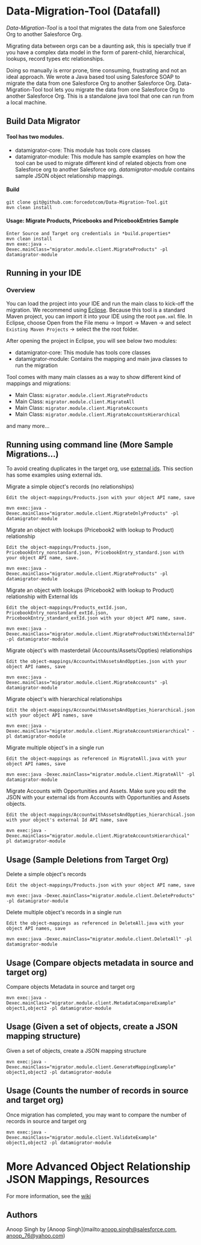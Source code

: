 # Data-Migration-Tool (Datafall)

*Data-Migration-Tool* is a tool that migrates the data from one Salesforce Org to another Salesforce Org.

Migrating data between orgs can be a daunting ask, this is specially true if you have a complex data model in the form of parent-child, hierarchical, lookups, record types etc relationships.

Doing so manually is error prone, time consuming, frustrating and not an ideal approach. We wrote a Java based tool using Salesforce SOAP to migrate the data from one Salesforce Org to another Salesforce Org. Data-Migration-Tool tool lets you migrate the data from one Salesforce Org to another Salesforce Org. This is a standalone java tool that one can run from a local machine. 

## Build Data Migrator

#### Tool has two modules.

* datamigrator-core: This module has tools core classes
* datamigrator-module: This module has sample examples on how the tool can be used to migrate different kind of related objects from one Salesforce org to another Salesforce org. *datamigrator-module* contains sample JSON object relationship mappings.

#### Build
    git clone git@github.com:forcedotcom/Data-Migration-Tool.git
	mvn clean install

#### Usage: Migrate Products, Pricebooks and PricebookEntries Sample

	Enter Source and Target org credentials in *build.properties*
	mvn clean install
	mvn exec:java -Dexec.mainClass="migrator.module.client.MigrateProducts" -pl datamigrator-module

## Running in your IDE

### Overview

You can load the project into your IDE and run the main class to kick-off the migration. We recommend using [Eclipse](http://www.eclipse.org/downloads/). Because this tool is a standard Maven project, you can import it into your IDE using the root `pom.xml` file. In Eclipse, choose Open from the File menu -> Import -> Maven -> and select `Existing Maven Projects` -> select the the root folder.

After opening the project in Eclipse, you will see below two modules:

* datamigrator-core: This module has tools core classes
* datamigrator-module: Contains the mapping and main java classes to run the migration

Tool comes with many main classes as a way to show different kind of mappings and migrations:

* Main Class: `migrator.module.client.MigrateProducts`
* Main Class: `migrator.module.client.MigrateAll`
* Main Class: `migrator.module.client.MigrateAccounts`
* Main Class: `migrator.module.client.MigrateAccountsHierarchical`

and many more...


## Running using command line (More Sample Migrations...)
To avoid creating duplicates in the target org, use [external ids](https://github.com/forcedotcom/Data-Migration-Tool/wiki/External-Id). This section has some examples using external ids.

Migrate a simple object's records (no relationships)

	Edit the object-mappings/Products.json with your object API name, save

	mvn exec:java -Dexec.mainClass="migrator.module.client.MigrateOnlyProducts" -pl datamigrator-module

Migrate an object with lookups (Pricebook2 with lookup to Product) relationship

	Edit the object-mappings/Products.json, PricebookEntry_nonstandard.json, PricebookEntry_standard.json with your object API name, save. 

	mvn exec:java -Dexec.mainClass="migrator.module.client.MigrateProducts" -pl datamigrator-module

Migrate an object with lookups (Pricebook2 with lookup to Product) relationship with External Ids

	Edit the object-mappings/Products_extId.json, PricebookEntry_nonstandard_extId.json, PricebookEntry_standard_extId.json with your object API name, save. 

	mvn exec:java -Dexec.mainClass="migrator.module.client.MigrateProductsWithExternalId" -pl datamigrator-module

Migrate object's with masterdetail (Accounts/Assets/Oppties) relationships

	Edit the object-mappings/AccountwithAssetsAndOppties.json with your object API names, save

	mvn exec:java -Dexec.mainClass="migrator.module.client.MigrateAccounts" -pl datamigrator-module

Migrate object's with hierarchical relationships

	Edit the object-mappings/AccountwithAssetsAndOppties_hierarchical.json with your object API names, save

	mvn exec:java -Dexec.mainClass="migrator.module.client.MigrateAccountsHierarchical" -pl datamigrator-module

Migrate multiple object's in a single run

	Edit the object-mappings as referenced in MigrateAll.java with your object API names, save

	mvn exec:java -Dexec.mainClass="migrator.module.client.MigrateAll" -pl
	datamigrator-module

Migrate Accounts with Opportunities and Assets. Make sure you edit the JSON with your external ids from Accounts with Opportunities and Assets objects.

	Edit the object-mappings/AccountwithAssetsAndOppties_hierarchical.json with your object's external Id API name, save

	mvn exec:java -Dexec.mainClass="migrator.module.client.MigrateAccountsHierarchical" pl datamigrator-module


## Usage (Sample Deletions from Target Org)

Delete a simple object's records

	Edit the object-mappings/Products.json with your object API name, save

	mvn exec:java -Dexec.mainClass="migrator.module.client.DeleteProducts" -pl datamigrator-module

Delete multiple object's records in a single run

	Edit the object-mappings as referenced in DeleteAll.java with your object API names, save

	mvn exec:java -Dexec.mainClass="migrator.module.client.DeleteAll" -pl datamigrator-module


## Usage (Compare objects metadata in source and target org)

Compare objects Metadata in source and target org

	mvn exec:java -Dexec.mainClass="migrator.module.client.MetadataCompareExample" object1,object2 -pl datamigrator-module

## Usage (Given a set of objects, create a JSON mapping structure)

Given a set of objects, create a JSON mapping structure

	mvn exec:java -Dexec.mainClass="migrator.module.client.GenerateMappingExample" object1,object2 -pl datamigrator-module

## Usage (Counts the number of records in source and target org)

Once migration has completed, you may want to compare the number of records in source and target org

	mvn exec:java -Dexec.mainClass="migrator.module.client.ValidateExample" object1,object2 -pl datamigrator-module


# More Advanced Object Relationship JSON Mappings, Resources

For more information, see the [wiki](https://github.com/forcedotcom/Data-Migration-Tool/wiki)

## Authors

Anoop Singh by [Anoop Singh](mailto:anoop.singh@salesforce.com, anoop_76@yahoo.com)
